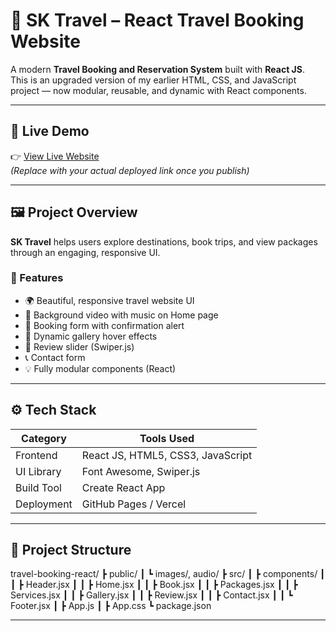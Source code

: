 # 🧳 SK Travel – React Travel Booking Website

A modern **Travel Booking and Reservation System** built with **React JS**.  
This is an upgraded version of my earlier HTML, CSS, and JavaScript project — now modular, reusable, and dynamic with React components.

---

## 🚀 Live Demo
👉 [View Live Website](https://jamjamkusuma16.github.io/travel-booking-react/)  
*(Replace with your actual deployed link once you publish)*

---

## 🖼️ Project Overview

**SK Travel** helps users explore destinations, book trips, and view packages through an engaging, responsive UI.

### 🧩 Features
- 🌍 Beautiful, responsive travel website UI  
- 🎥 Background video with music on Home page  
- 🧾 Booking form with confirmation alert  
- 📸 Dynamic gallery hover effects  
- 💬 Review slider (Swiper.js)  
- 📞 Contact form  
- 💡 Fully modular components (React)

---

## ⚙️ Tech Stack

| Category | Tools Used |
|-----------|-------------|
| Frontend | React JS, HTML5, CSS3, JavaScript |
| UI Library | Font Awesome, Swiper.js |
| Build Tool | Create React App |
| Deployment | GitHub Pages / Vercel |

---

## 📂 Project Structure

travel-booking-react/
┣ public/
┃ ┗ images/, audio/
┣ src/
┃ ┣ components/
┃ ┃ ┣ Header.jsx
┃ ┃ ┣ Home.jsx
┃ ┃ ┣ Book.jsx
┃ ┃ ┣ Packages.jsx
┃ ┃ ┣ Services.jsx
┃ ┃ ┣ Gallery.jsx
┃ ┃ ┣ Review.jsx
┃ ┃ ┣ Contact.jsx
┃ ┃ ┗ Footer.jsx
┃ ┣ App.js
┃ ┣ App.css
┗ package.json


---


